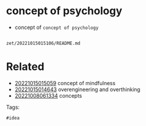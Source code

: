 # concept of psychology

- concept of `concept of psychology`

```
```

` zet/20221015015106/README.md `

# Related

- [20221015015059](/zet/20221015015059/README.md) concept of mindfulness
- [20221015014643](/zet/20221015014643/README.md) overengineering and overthinking
- [20221008061334](/zet/20221008061334/README.md) concepts

Tags:

    #idea
